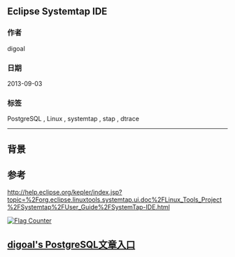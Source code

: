 ## Eclipse Systemtap IDE  
                                                               
### 作者                                                               
digoal                                                               
                                                               
### 日期                                                               
2013-09-03                                                             
                                                               
### 标签                                                               
PostgreSQL , Linux , systemtap , stap , dtrace      
                                                               
----                                                               
                                                               
## 背景        
## 参考  
http://help.eclipse.org/kepler/index.jsp?topic=%2Forg.eclipse.linuxtools.systemtap.ui.doc%2FLinux_Tools_Project%2FSystemtap%2FUser_Guide%2FSystemTap-IDE.html  
  
  
<a rel="nofollow" href="http://info.flagcounter.com/h9V1"  ><img src="http://s03.flagcounter.com/count/h9V1/bg_FFFFFF/txt_000000/border_CCCCCC/columns_2/maxflags_12/viewers_0/labels_0/pageviews_0/flags_0/"  alt="Flag Counter"  border="0"  ></a>  
  
  
  
  
## [digoal's PostgreSQL文章入口](https://github.com/digoal/blog/blob/master/README.md "22709685feb7cab07d30f30387f0a9ae")
  

